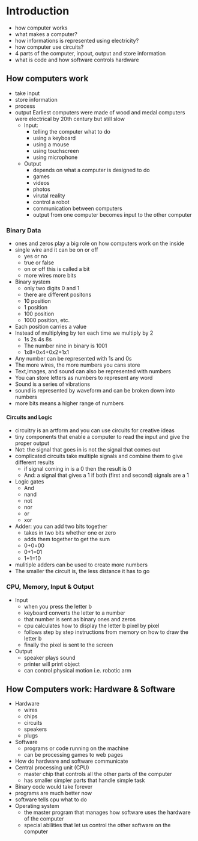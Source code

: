 # Introduction
- how computer works
- what makes a computer?
- how informations is represented using electricity?
- how computer use circuits? 
- 4 parts of the computer, inpout, output and store information
- what is code and how software controls hardware
## How computers work
- take input
- store information
- process
- output
Earliest computers were made of wood and medal
computers were electrical by 20th century but still slow
  - Input:
      - telling the computer what to do
      - using a keyboard
      - using a mouse
      - using touchscreen
      - using microphone
  - Output
      - depends on what a computer is designed to do
      - games
      - videos
      - photos
      - virutal reality
      - control a robot
      - communication between computers
       - output from one computer becomes input to the other computer
### Binary Data
   - ones and zeros play a big role on how computers work on the inside
   - single wire and it can be on or off
      - yes or no
      - true or false
      - on or off this is called a bit
      - more wires more bits
   - Binary system
      - only two digits 0 and 1
      - there are different positons
       - 10 position
       - 1 position
       - 100 position
       - 1000 position, etc.
   - Each position carries a value
   - Instead of multiplying by ten each time we multiply by 2
      - 1s 2s 4s 8s
      - The number nine in binary is 1001
      - 1x8+0x4+0x2+1x1
   - Any number can be represented with 1s and 0s
   - The more wires, the more numbers you cans store
   - Text,images, and sound can also be represented with numbers
   - You can store letters as numbers to represent any word
   - Sound is a series of vibrations
   - sound is represented by waveform and can be broken down into numbers
   - more bits means a higher range of numbers
 #### Circuits and Logic
- circuitry is an artform and you can use circuits for creative ideas
- tiny components that enable a computer to read the input and give the proper output
- Not: the signal that goes in is not the signal that comes out
- complicated circuits take multiple signals and combine them to give different results
  - if signal coming in is a 0 then the result is 0
  - And: a signal that gives a 1 if both (first and second) signals are a 1
- Logic gates
  - And
  - nand
  - not
  - nor
  - or
  - xor
- Adder: you can add two bits together
  - takes in two bits whether one or zero
  - adds them together to get the sum
   - 0+0=00
   - 0+1=01
   - 1+1=10
- mulitiple adders can be used to create more numbers
- The smaller the circuit is, the less distance it has to go
### CPU, Memory, Input & Output
- Input
  - when you press the letter b
  - keyboard converts the letter to a number
  - that number is sent as binary ones and zeros
  - cpu calculates how to display the letter b pixel by pixel
  - follows step by step instructions from memory on how to draw the letter b
  - finally the pixel is sent to the screen
- Output
  - speaker plays sound
  - printer will print object
  - can control physical motion i.e. robotic arm
## How Computers work: Hardware & Software
- Hardware
  - wires
  - chips
  - circuits
  - speakers
  - plugs
- Software
  - programs or code running on the machine
  - can be processing games to web pages
 - How do hardware and software communicate
  - Central processing unit (CPU)
    - master chip that controls all the other parts of the computer
    - has smaller simpler parts that handle simple task
 - Binary code would take forever
 - programs are much better now
 - software tells cpu what to do
- Operating system
  - the master program that manages how software uses the hardware of the computer
  - special abilities that let us control the other software on the computer
 
    
